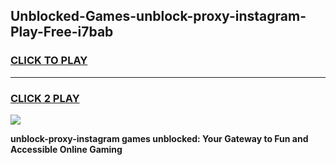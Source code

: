 
## Unblocked-Games-unblock-proxy-instagram-Play-Free-i7bab
<h3>
<a href="https://premium76.site?title=unblock-proxy-instagram&ref=19M">CLICK TO PLAY</a></h3>
<hr>

<h3>
<a href="https://premium76.site?title=unblock-proxy-instagram&ref=19M">CLICK 2 PLAY</a>
  
</h3>

<a href="https://premium76.site?title=unblock-proxy-instagram&ref=19M"><img src="https://clearcache.store/games.png"></a>


**unblock-proxy-instagram games unblocked: Your Gateway to Fun and Accessible Online Gaming**
